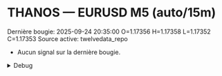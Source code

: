 # THANOS — EURUSD M5 (auto/15m)
Dernière bougie: 2025-09-24 20:35:00  O=1.17356  H=1.17358  L=1.17352  C=1.17353
Source active: twelvedata_repo

- Aucun signal sur la dernière bougie.

<details><summary>Debug</summary>

- TD_API_KEY manquant.

</details>